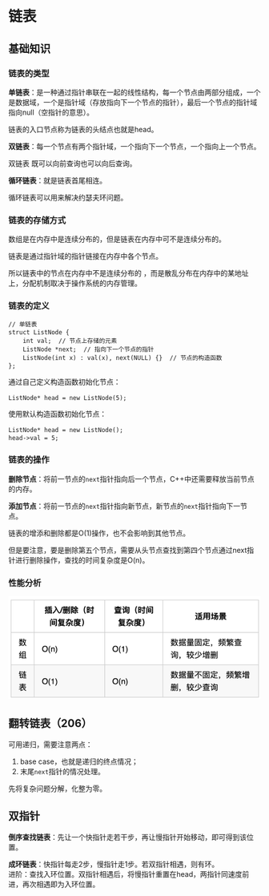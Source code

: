# 链表

## 基础知识

### 链表的类型

**单链表**：是一种通过指针串联在一起的线性结构，每一个节点由两部分组成，一个是数据域，一个是指针域（存放指向下一个节点的指针），最后一个节点的指针域指向null（空指针的意思）。

链表的入口节点称为链表的头结点也就是head。

**双链表**：每一个节点有两个指针域，一个指向下一个节点，一个指向上一个节点。

双链表 既可以向前查询也可以向后查询。

**循环链表**：就是链表首尾相连。

循环链表可以用来解决约瑟夫环问题。

### 链表的存储方式

数组是在内存中是连续分布的，但是链表在内存中可不是连续分布的。

链表是通过指针域的指针链接在内存中各个节点。

所以链表中的节点在内存中不是连续分布的 ，而是散乱分布在内存中的某地址上，分配机制取决于操作系统的内存管理。

### 链表的定义

```
// 单链表
struct ListNode {
    int val;  // 节点上存储的元素
    ListNode *next;  // 指向下一个节点的指针
    ListNode(int x) : val(x), next(NULL) {}  // 节点的构造函数
};
```

通过自己定义构造函数初始化节点：
```
ListNode* head = new ListNode(5);
```

使用默认构造函数初始化节点：
```
ListNode* head = new ListNode();
head->val = 5;
```

### 链表的操作

**删除节点**：将前一节点的`next`指针指向后一个节点，C++中还需要释放当前节点的内存。

**添加节点**：将前一节点的`next`指针指向新节点，新节点的`next`指针指向下一节点。

链表的增添和删除都是O(1)操作，也不会影响到其他节点。

但是要注意，要是删除第五个节点，需要从头节点查找到第四个节点通过next指针进行删除操作，查找的时间复杂度是O(n)。

### 性能分析

![Performance](linklist_1.png)

## 翻转链表（206）

可用递归，需要注意两点：
1. base case，也就是递归的终点情况；
2. 末尾`next`指针的情况处理。

先将复杂问题分解，化整为零。

## 双指针

**倒序查找链表**：先让一个快指针走若干步，再让慢指针开始移动，即可得到该位置。

**成环链表**：快指针每走2步，慢指针走1步。若双指针相遇，则有环。  
进阶：查找入环位置。双指针相遇后，将慢指针重置在head，两指针同速度前进，再次相遇即为入环位置。
